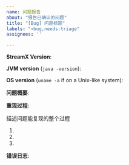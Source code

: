 ```yaml
---
name: 问题报告
about: "报告已确认的问题"
title: "[Bug] 问题标题"
labels: ">bug,needs:triage"
assignees: ''

---
```


**StreamX Version**:

**JVM version** (`java -version`):

**OS version** (`uname -a` if on a Unix-like system):

**问题概要**:

**重现过程**:

描述问题能复现的整个过程

1.
2.
3.

**错误日志**:
